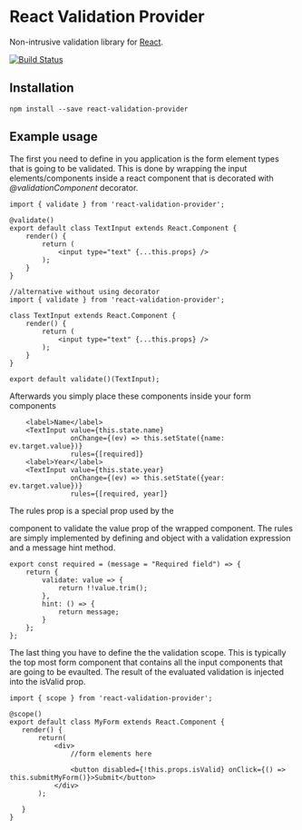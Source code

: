 # React Validation Provider

Non-intrusive validation library for [React](https://facebook.github.io/react/). 

[![Build Status](https://travis-ci.org/jarlef/react-validation-provider.svg?branch=master)](https://travis-ci.org/jarlef/react-validation-provider)

## Installation

```
npm install --save react-validation-provider
```
    
## Example usage

The first you need to define in you application is the form element types
that is going to be validated. This is done by wrapping the input elements/components
inside a react component that is decorated with *@validationComponent* decorator. 

```
import { validate } from 'react-validation-provider';

@validate()
export default class TextInput extends React.Component {
    render() {
        return ( 
            <input type="text" {...this.props} />
        );
    }
}
````

```
//alternative without using decorator
import { validate } from 'react-validation-provider';

class TextInput extends React.Component {
    render() {
        return ( 
            <input type="text" {...this.props} />
        );
    }
}

export default validate()(TextInput);
````

Afterwards you simply place these components inside your form components

```
    <label>Name</label>
    <TextInput value={this.state.name}
               onChange={(ev) => this.setState({name: ev.target.value})}
               rules={[required]}
    <label>Year</label>
    <TextInput value={this.state.year}
               onChange={(ev) => this.setState({year: ev.target.value})}
               rules={[required, year]}
``` 

The rules prop is a special prop used by the 




component to validate 
the value prop of the wrapped component. The rules are simply implemented by 
defining and object with a validation expression and a message hint method.

```
export const required = (message = "Required field") => {
    return {
        validate: value => {
            return !!value.trim();
        },
        hint: () => {
            return message;
        }
    };
};
```

The last thing you have to define the the validation scope. This is typically the top most form component that 
contains all the input components that are going to be evaulted. The result of the evaluated validation is 
injected into the isValid prop.

```
import { scope } from 'react-validation-provider';

@scope()
export default class MyForm extends React.Component {
   render() {
       return( 
           <div>
               //form elements here

               <button disabled={!this.props.isValid} onClick={() => this.submitMyForm()}>Submit</button>
           </div>
       );

   }
}
````

